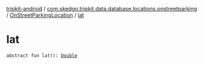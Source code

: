 [tripkit-android](../../index.md) / [com.skedgo.tripkit.data.database.locations.onstreetparking](../index.md) / [OnStreetParkingLocation](index.md) / [lat](./lat.md)

# lat

`abstract fun lat(): `[`Double`](https://kotlinlang.org/api/latest/jvm/stdlib/kotlin/-double/index.html)